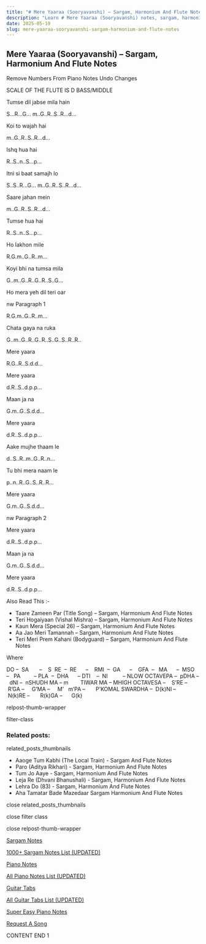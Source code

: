 ```yaml
---
title: "# Mere Yaaraa (Sooryavanshi) – Sargam, Harmonium And Flute Notes"
description: "Learn # Mere Yaaraa (Sooryavanshi) notes, sargam, harmonium notations and flute notes. Easy step-by-step tutorial for beginners."
date: 2025-05-19
slug: mere-yaaraa-sooryavanshi-sargam-harmonium-and-flute-notes
---
```


## Mere Yaaraa (Sooryavanshi) – Sargam, Harmonium And Flute Notes

Remove Numbers From Piano Notes
Undo Changes

SCALE OF THE FLUTE IS D BASS/MIDDLE

Tumse dil jabse mila hain

S…R…G… m..G..R..S..R…d…

Koi to wajah hai

m..G..R..S..R…d…

Ishq hua hai

R..S..n..S…p…

Itni si baat samajh lo

S..S..R…G… m..G..R..S..R…d…

Saare jahan mein

m..G..R..S..R…d…

Tumse hua hai

R..S..n..S…p…

Ho lakhon mile

R.G.m..G..R..m…

Koyi bhi na tumsa mila

G..m..G..R..G..R..S..G…

Ho mera yeh dil teri oar

nw Paragraph 1

R.G.m..G..R..m…

Chata gaya na ruka

G..m..G..R..G..R..S..G..S..R..R..

Mere yaara

R.G..R..S.d.d…

Mere yaara

d.R..S..d.p.p…

Maan ja na

G.m..G..S.d.d…

Mere yaara

d.R..S..d.p.p…

Aake mujhe thaam le

d..S..R..m..G..R..n…

Tu bhi mera naam le

p..n..R..G..S..R..R…

Mere yaara

G.m..G..S.d.d…

nw Paragraph 2

Mere yaara

d.R..S..d.p.p…

Maan ja na

G.m..G..S.d.d…

Mere yaara

d.R..S..d.p.p…

Also Read This :-

* Taare Zameen Par (Title Song) – Sargam, Harmonium And Flute Notes
* Teri Hogaiyaan (Vishal Mishra) – Sargam, Harmonium And Flute Notes
* Kaun Mera (Special 26) – Sargam, Harmonium And Flute Notes
* Aa Jao Meri Tamannah – Sargam, Harmonium And Flute Notes
* Teri Meri Prem Kahani (Bodyguard) – Sargam, Harmonium And Flute Notes

Where

DO –  SA       –    S  RE  –  RE      –    RMI  –  GA      –    GFA  –   MA      –  MSO  –   PA         – PLA  –  DHA      – DTI    –  NI          – NLOW OCTAVEPA –  pDHA –  dNI –  nSHUDH MA – m        TIWAR MA – MHIGH OCTAVESA –    S’RE –     R’GA –     G’MA –     M’   m’PA –       P’KOMAL SWARDHA –  D(k)NI –       N(k)RE –       R(k)GA –      G(k)

relpost-thumb-wrapper

filter-class

### Related posts:

related_posts_thumbnails

* Aaoge Tum Kabhi (The Local Train) - Sargam And Flute Notes
* Paro (Aditya Rikhari) - Sargam, Harmonium And Flute Notes
* Tum Jo Aaye - Sargam, Harmonium And Flute Notes
* Leja Re (Dhvani Bhanushali) - Sargam, Harmonium And Flute Notes
* Lehra Do (83) - Sargam, Harmonium And Flute Notes
* Aha Tamatar Bade Mazedaar Sargam Harmonium And Flute Notes

close related_posts_thumbnails

close filter class

close relpost-thumb-wrapper

[Sargam Notes](https://www.notationsworld.com/sargam-notes.html)

[1000+ Sargam Notes List (UPDATED)](https://www.notationsworld.com/all-songs-list-sargam-notes.html)

[Piano Notes](https://www.notationsworld.com/piano-notes.html)

[All Piano Notes List (UPDATED)](https://www.notationsworld.com/all-songs-list-piano-notes.html)

[Guitar Tabs](https://www.notationsworld.com/guitar-tabs.html)

[All Guitar Tabs List (UPDATED)](https://www.notationsworld.com/all-songs-list-guitar-tabs.html)

[Super Easy Piano Notes](https://studywall.in/)

[Request A Song](https://www.notationsworld.com/request-a-song.html)

CONTENT END 1


